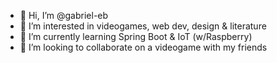 - 👋 Hi, I’m @gabriel-eb
- 👀 I’m interested in videogames, web dev, design & literature
- 🌱 I’m currently learning Spring Boot & IoT (w/Raspberry)
- 💞️ I’m looking to collaborate on a videogame with my friends
<!-- - 📫 Reach me on gabo_espburg@hotmail.com -->

<!---
gabriel-eb/gabriel-eb is a ✨ special ✨ repository because its `README.md` (this file) appears on your GitHub profile.
You can click the Preview link to take a look at your changes.
--->
